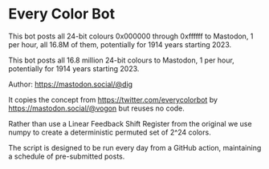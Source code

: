 # Every Color Bot

This bot posts all 24-bit colours 0x000000 through 0xffffff to Mastodon, 1 per hour, all 16.8M of them, potentially for 1914 years starting 2023.

This bot posts all 16.8 million 24-bit colours to Mastodon, 1 per hour, potentially for 1914 years starting 2023.

Author: https://mastodon.social/@dig

It copies the concept from https://twitter.com/everycolorbot by https://mastodon.social/@vogon but reuses no code.

Rather than use a Linear Feedback Shift Register from the original we use numpy to create a deterministic permuted set of 2^24 colors.

The script is designed to be run every day from a GitHub action, maintaining a schedule of pre-submitted posts.